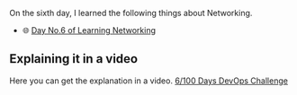 On the sixth day, I learned the following things about Networking.

- 🌐 [Day No.6 of Learning Networking](../PDFs/Computer-Networking-3.pdf)

## **Explaining it in a video**

Here you can get the explanation in a video. [6/100 Days DevOps Challenge]()